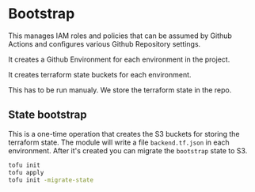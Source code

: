 # Bootstrap

This manages IAM roles and policies that can be assumed by Github Actions
and configures various Github Repository settings.

It creates a Github Environment for each environment in the project.

It creates terraform state buckets for each environment.

This has to be run manualy. We store the terraform state in the repo.

## State bootstrap

This is a one-time operation that creates the S3 buckets for storing the terraform state.
The module will write a file `backend.tf.json` in each environment. After it's created
you can migrate the `bootstrap` state to S3.

```bash
tofu init
tofu apply
tofu init -migrate-state
```